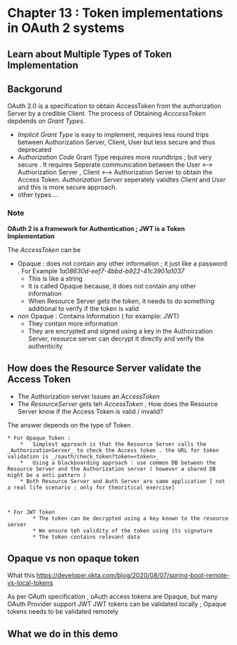 # Chapter 13 : Token implementations in OAuth 2 systems

## Learn about Multiple Types of Token Implementation


## Backgorund
OAuth 2.0 is a specification to obtain AccessToken from the authorization Server by a credible Client. The process of Obtaining _AcccessToken_ depdends on _Grant Types_. 
*   _Implicit Grant Type_ is easy to implement, requires less round trips between Authorization Server, Client, User but less secure and thus deprecated 
* _Authorization Code_ Grant Type requires more roundtrips ; but very secure . It requires Seperate communication between the User <--> Authorization Server , Client <--> Authorization Server to obtain the Access Token. _Authorization Server_ seperately validtes  _Client_ and _User_ and this is more secure approach.
* other types....

### Note
__OAuth 2 is a framework for Authentication ; JWT is a Token Implementation__

The _AccessToken_ can be 
* Opaque : does not contain any other information ; it just like a password . For Example _1a08630d-eef7-4bbd-b922-41c3901a1037_
	*	This is like a string 
	*   It is called Opaque because, it does not contain any other information 
	*	When Resource Server gets the token, it needs to do something additional to verify if the token is valid
* non Opaque : Contains Information  ( for example: JWT)
	*	They contain more information 
	* 	They are encrypted and signed using a key in the Authoirzation Server, resource server can decrypt it directly and verify the authenticity


## How does the Resource Server validate the Access Token
* The Authorization server Issues an _AccessToken_
* The _ResourceServer_ gets teh _AccessToken_ ; How does the Resource Server know if the Access Token is valid / invalid? 

The answer depends on the type of Token .

    * For Opaque Token : 
        *   Simplest approach is that the Resource Server calls the _AuthorizationServer_ to check the Access token . the URL for token validation is _/oauth/check_token?token=<token>_
        *   Using a blackboarding approach : use common DB between the Resource Server and the Authorization server ( however a shared DB might be a anti pattern )
        * Both Resource Server and Auth Server are same application [ not a real life scenario ; only for theoritical exercise]
        
        
        
    * For JWT Token
    		* The token can be decrypted using a key known to the resource server 
    		* We ensure teh validity of the token using its signature 
    		* The token contains relevant data 
    		
## Opaque vs non opaque token 
What this  https://developer.okta.com/blog/2020/08/07/spring-boot-remote-vs-local-tokens 

As per OAuth specification , oAuth access tokens are Opaque, but many OAuth Provider support JWT 
JWT tokens can be validated locally ; Opaque tokens needs to be validated remotely 




   		

## What we do in this demo 
